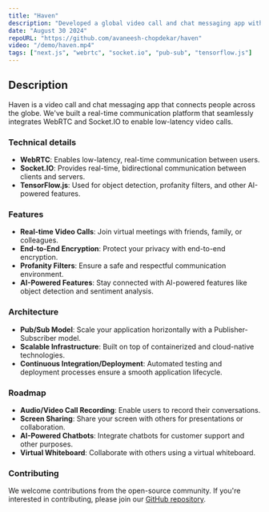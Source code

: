```yaml
---
title: "Haven"
description: "Developed a global video call and chat messaging app with real-time communication using WebRTC and Socket.io, incorporating TensorFlow.js for object detection, profanity filters for user safety, and a Pub/Sub model for infinite scalability."
date: "August 30 2024"
repoURL: "https://github.com/avaneesh-chopdekar/haven"
video: "/demo/haven.mp4"
tags: ["next.js", "webrtc", "socket.io", "pub-sub", "tensorflow.js"]
---
```


## Description

Haven is a video call and chat messaging app that connects people across the globe. We've built a real-time communication platform that seamlessly integrates WebRTC and Socket.IO to enable low-latency video calls.

### Technical details

- **WebRTC**: Enables low-latency, real-time communication between users.
- **Socket.IO**: Provides real-time, bidirectional communication between clients and servers.
- **TensorFlow.js**: Used for object detection, profanity filters, and other AI-powered features.

### Features

- **Real-time Video Calls**: Join virtual meetings with friends, family, or colleagues.
- **End-to-End Encryption**: Protect your privacy with end-to-end encryption.
- **Profanity Filters**: Ensure a safe and respectful communication environment.
- **AI-Powered Features**: Stay connected with AI-powered features like object detection and sentiment analysis.

### Architecture

- **Pub/Sub Model**: Scale your application horizontally with a Publisher-Subscriber model.
- **Scalable Infrastructure**: Built on top of containerized and cloud-native technologies.
- **Continuous Integration/Deployment**: Automated testing and deployment processes ensure a smooth application lifecycle.

### Roadmap

- **Audio/Video Call Recording**: Enable users to record their conversations.
- **Screen Sharing**: Share your screen with others for presentations or collaboration.
- **AI-Powered Chatbots**: Integrate chatbots for customer support and other purposes.
- **Virtual Whiteboard**: Collaborate with others using a virtual whiteboard.

### Contributing

We welcome contributions from the open-source community. If you're interested in contributing, please join our [GitHub repository](https://github.com/avaneesh-chopdekar/haven).
